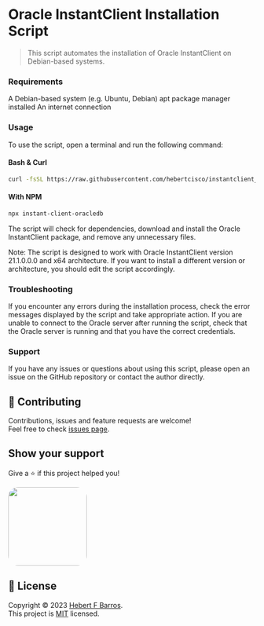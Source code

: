 # Oracle InstantClient Installation Script

> This script automates the installation of Oracle InstantClient on Debian-based systems.

### Requirements

A Debian-based system (e.g. Ubuntu, Debian)
apt package manager installed
An internet connection

### Usage
To use the script, open a terminal and run the following command:

#### Bash & Curl

```sh
curl -fsSL https://raw.githubusercontent.com/hebertcisco/instantclient_oracledb/master/install.sh | sh
```

#### With NPM

```sh
npx instant-client-oracledb
```

The script will check for dependencies, download and install the Oracle InstantClient package, and remove any unnecessary files.

Note: The script is designed to work with Oracle InstantClient version 21.1.0.0.0 and x64 architecture. If you want to install a different version or architecture, you should edit the script accordingly.

### Troubleshooting

If you encounter any errors during the installation process, check the error messages displayed by the script and take appropriate action.
If you are unable to connect to the Oracle server after running the script, check that the Oracle server is running and that you have the correct credentials.

### Support

If you have any issues or questions about using this script, please open an issue on the GitHub repository or contact the author directly.

## 🤝 Contributing

Contributions, issues and feature requests are welcome!<br />Feel free to check [issues page](issues).

## Show your support

Give a ⭐️ if this project helped you!

<a  href="https://www.patreon.com/hebertfbarros">
  <img style="border-radius:20px;" src="https://c5.patreon.com/external/logo/become_a_patron_button@2x.png" width="160">
</a>

## 📝 License

Copyright © 2023 [Hebert F Barros](https://github.com/hebertcisco).<br />
This project is [MIT](LICENSE) licensed.
